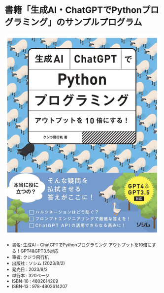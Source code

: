 # 書籍「生成AI・ChatGPTでPythonプログラミング」のサンプルプログラム

![書影](./book_cover.png)

- 書名: 生成AI・ChatGPTでPythonプログラミング アウトプットを10倍にする！GPT4&GPT3.5対応
- 筆者: クジラ飛行机
- 出版社 : ソシム (2023/8/2)
- 発売日 : 2023/8/2
- 単行本 : 320ページ
- ISBN-10 : 4802614209
- ISBN-13 : 978-4802614207


